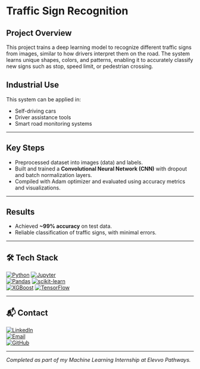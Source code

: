 # Traffic Sign Recognition

## Project Overview
This project trains a deep learning model to recognize different traffic signs from images, similar to how drivers interpret them on the road. The system learns unique shapes, colors, and patterns, enabling it to accurately classify new signs such as stop, speed limit, or pedestrian crossing.

## Industrial Use
This system can be applied in:
- Self-driving cars  
- Driver assistance tools  
- Smart road monitoring systems 
---

## Key Steps
- Preprocessed dataset into images (data) and labels.
- Built and trained a **Convolutional Neural Network (CNN)** with dropout and batch normalization layers.
- Compiled with Adam optimizer and evaluated using accuracy metrics and visualizations.

---

## Results
- Achieved **~99% accuracy** on test data.
- Reliable classification of traffic signs, with minimal errors.

--- 

## 🛠️ Tech Stack
[![Python](https://img.shields.io/badge/Python-3776AB?logo=python&logoColor=white)](https://www.python.org/) 
[![Jupyter](https://img.shields.io/badge/Jupyter-%23FA0F00.svg?logo=jupyter&logoColor=white)](https://jupyter.org/)  
[![Pandas](https://img.shields.io/badge/Pandas-150458.svg?logo=pandas&logoColor=white)](https://pandas.pydata.org/) 
[![scikit-learn](https://img.shields.io/badge/scikit--learn-F7931E.svg?logo=scikit-learn&logoColor=white)](https://scikit-learn.org/)  
[![XGBoost](https://img.shields.io/badge/XGBoost-FF6600?logo=xgboost&logoColor=white)](https://xgboost.ai/)
[![TensorFlow](https://img.shields.io/badge/TensorFlow-FF6F00?logo=tensorflow&logoColor=white)](https://www.tensorflow.org/)

---

## 📬 Contact
[![LinkedIn](https://img.shields.io/badge/LinkedIn-0A66C2?logo=linkedin&logoColor=white)](https://www.linkedin.com/in/syedsharjeel321)  
[![Email](https://img.shields.io/badge/Email-D14836?logo=gmail&logoColor=white)](mailto:syedsharjeel321@gmail.com)  
[![GitHub](https://img.shields.io/badge/GitHub-181717?logo=github&logoColor=white)](https://github.com/syed-sharjeel)  

---
*Completed as part of my Machine Learning Internship at Elevvo Pathways.*
